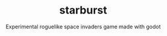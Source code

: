 <div align="center">

# starburst

Experimental roguelike space invaders game made with godot

</div>

